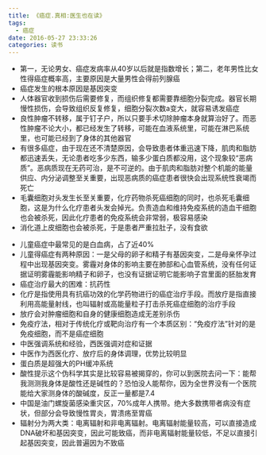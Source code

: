 ```yaml
---
title: 《癌症.真相:医生也在读》
tags:
  - 癌症
date: 2016-05-27 23:33:26
categories: 读书
---
```


- 第一，无论男女、癌症发病率从40岁以后就是指数增长；第二，老年男性比女性得癌症概率高，主要原因是大量男性会得前列腺癌
- 癌症发生的根本原因是基因突变
- 人体器官收到损伤后需要修复，而组织修复都需要靠细胞分裂完成。器官长期慢性损伤，会导致组织反复修复，细胞分裂次数a变大，就容易诱发癌症
- 良性肿瘤不转移，属于钉子户，所以只要手术切除肿瘤本身就算治好了。而恶性肿瘤不论大小，都已经发生了转移，可能在血液系统里，可能在淋巴系统里，也可能已经到了身体的其他器官
- 有很多癌症，由于现在还不清楚原因，会导致患者体重迅速下降，肌肉和脂肪都迅速丢失，无论患者吃多少东西，输多少蛋白质都没用，这个现象较“恶病质”。恶病质现在无药可治，是不可逆的。由于肌肉和脂肪对整个机能的能量供应、内分泌调整至关重要，出现恶病质的癌症患者很快会出现系统性衰竭而死亡
- 毛囊细胞对头发生长至关重要，化疗药物杀死癌细胞的同时，也杀死毛囊细胞，这是为什么化疗患者头发会掉光。负责造血和维持免疫系统的造血干细胞也会被杀死，因此化疗患者的免疫系统会非常弱，极容易感染
- 消化道上皮细胞也会被杀死，于是患者严重拉肚子，没有食欲

<!-- more -->

- 儿童癌症中最常见的是白血病，占了近40%
- 儿童得癌症有两种原因：一是父母的卵子和精子有基因突变，二是母亲怀孕过程中出现基因突变。雾霾对身体的影响主要在肺部和心血管系统，没有任何证据证明雾霾能影响精子和卵子，也没有证据证明它能影响子宫里面的胚胎发育
- 癌症治疗最大的困难：抗药性
- 化疗是指使用具有抗癌功效的化学药物进行的癌症治疗手段。而放疗是指直接利用高能量射线，也叫辐射或高能量粒子打击杀死癌症细胞的治疗手段
- 放疗会对肿瘤细胞和自身的健康细胞造成无差别杀伤
- 免疫疗法，相对于传统化疗或靶向治疗有一个本质区别：“免疫疗法”针对的是免疫细胞，而不是癌症细胞
- 中医强调系统和经验，西医强调对症和证据
- 中医作为西医化疗、放疗后的身体调理，优势比较明显
- 蛋白质是超强大的PH缓冲系统
- 酸性提示这个伪科学其实是比较容易被揭穿的，你可以到医院去问一下：能帮我测测我身体是酸性还是碱性的？恐怕没人能帮你，因为全世界没有一个医院能给大家测身体的酸碱度，反正一量都是7.4
- 中国是油门螺旋菌感染重灾区，70%成年人携带。绝大多数携带者病没有症状，但部分会导致慢性胃炎，胃溃疡至胃癌
- 辐射分为两大类：电离辐射和非电离辐射。电离辐射能量较高，可以直接造成DNA破坏和基因突变，因此可能致癌，而非电离辐射能量较低，不足以直接引起基因突变，因此普遍因为不致癌
